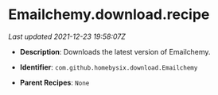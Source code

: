 # Emailchemy.download.recipe

_Last updated 2021-12-23 19:58:07Z_

- **Description**: Downloads the latest version of Emailchemy.

- **Identifier**: `com.github.homebysix.download.Emailchemy`

- **Parent Recipes**: `None`